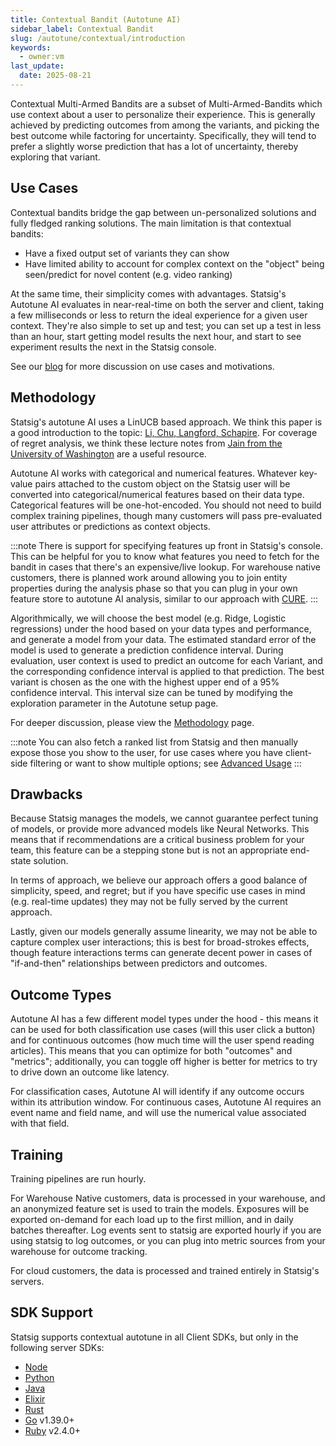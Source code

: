 ```yaml
---
title: Contextual Bandit (Autotune AI)
sidebar_label: Contextual Bandit
slug: /autotune/contextual/introduction
keywords:
  - owner:vm
last_update:
  date: 2025-08-21
---
```


Contextual Multi-Armed Bandits are a subset of Multi-Armed-Bandits which use context about a user to personalize their experience. This is generally achieved by predicting outcomes from among the variants, and picking the best outcome while factoring for uncertainty. Specifically, they will tend to prefer a slightly worse prediction that has a lot of uncertainty, thereby exploring that variant.

## Use Cases

Contextual bandits bridge the gap between un-personalized solutions and fully fledged ranking solutions. The main limitation is that contextual bandits:

- Have a fixed output set of variants they can show
- Have limited ability to account for complex context on the "object" being seen/predict for novel content (e.g. video ranking)

At the same time, their simplicity comes with advantages. Statsig's Autotune AI evaluates in near-real-time on both the server and client, taking a few milliseconds or less to return the ideal experience for a given user context. They're also simple to set up and test; you can set up a test in less than an hour, start getting model results the next hour, and start to see experiment results the next in the Statsig console.

See our [blog](https://www.statsig.com/blog/statsig-autotune-contextual-bandits-personalization) for more discussion on use cases and motivations.

## Methodology

Statsig's autotune AI uses a LinUCB based approach. We think this paper is a good introduction to the topic: [Li, Chu, Langford, Schapire](https://arxiv.org/pdf/1003.0146). For coverage of regret analysis, we think these lecture notes from [Jain from the University of Washington](https://courses.cs.washington.edu/courses/cse599i/18wi/resources/lecture10/lecture10.pdf) are a useful resource.

Autotune AI works with categorical and numerical features. Whatever key-value pairs attached to the custom object on the Statsig user will be converted into categorical/numerical features based on their data type. Categorical features will be one-hot-encoded. You should not need to build complex training pipelines, though many customers will pass pre-evaluated user attributes or predictions as context objects.

:::note
There is support for specifying features up front in Statsig's console. This can be helpful for you to know what features you need to fetch for the bandit in cases that there's an expensive/live lookup. For warehouse native customers, there is planned work around allowing you to join entity properties during the analysis phase so that you can plug in your own feature store to autotune AI analysis, similar to our approach with [CURE](/experiments-plus/cure).
:::

Algorithmically, we will choose the best model (e.g. Ridge, Logistic regressions) under the hood based on your data types and performance, and generate a model from your data. The estimated standard error of the model is used to generate a prediction confidence interval. During evaluation, user context is used to predict an outcome for each Variant, and the corresponding confidence interval is applied to that prediction. The best variant is chosen as the one with the highest upper end of a 95% confidence interval. This interval size can be tuned by modifying the exploration parameter in the Autotune setup page.

For deeper discussion, please view the [Methodology](./methodology.md) page.

:::note
You can also fetch a ranked list from Statsig and then manually expose those you show to the user, for use cases where you have client-side filtering or want to show multiple options; see [Advanced Usage](../using-bandits.md)
:::

## Drawbacks

Because Statsig manages the models, we cannot guarantee perfect tuning of models, or provide more advanced models like Neural Networks. This means that if recommendations are a critical business problem for your team, this feature can be a stepping stone but is not an appropriate end-state solution.

In terms of approach, we believe our approach offers a good balance of simplicity, speed, and regret; but if you have specific use cases in mind (e.g. real-time updates) they may not be fully served by the current approach.

Lastly, given our models generally assume linearity, we may not be able to capture complex user interactions; this is best for broad-strokes effects, though feature interactions terms can generate decent power in cases of "if-and-then" relationships between predictors and outcomes.

## Outcome Types

Autotune AI has a few different model types under the hood - this means it can be used for both classification use cases (will this user click a button) and for continuous outcomes (how much time will the user spend reading articles). This means that you can optimize for both "outcomes" and "metrics"; additionally, you can toggle off higher is better for metrics to try to drive down an outcome like latency.

For classification cases, Autotune AI will identify if any outcome occurs within its attribution window. For continuous cases, Autotune AI requires an event name and field name, and will use the numerical value associated with that field.

## Training

Training pipelines are run hourly.

For Warehouse Native customers, data is processed in your warehouse, and an anonymized feature set is used to train the models. Exposures will be exported on-demand for each load up to the first million, and in daily batches thereafter. Log events sent to statsig are exported hourly if you are using statsig to log outcomes, or you can plug into metric sources from your warehouse for outcome tracking.

For cloud customers, the data is processed and trained entirely in Statsig's servers.

## SDK Support

Statsig supports contextual autotune in all Client SDKs, but only in the following server SDKs:

- [Node](/server-core/node-core)
- [Python](/server-core/python-core)
- [Java](/server-core/java-core)
- [Elixir](/server-core/elixir-core)
- [Rust](/server-core/rust-core)
- [Go](/server/golangSDK) v1.39.0+
- [Ruby](/server/rubySDK) v2.4.0+
